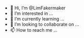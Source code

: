 - 👋 Hi, I’m @LimFakermaker
- 👀 I’m interested in ...
- 🌱 I’m currently learning ...
- 💞️ I’m looking to collaborate on ...
- 📫 How to reach me ...

<!---
LimFakermaker/LimFakermaker is a ✨ special ✨ repository because its `README.md` (this file) appears on your GitHub profile.
You can click the Preview link to take a look at your changes.
--->
